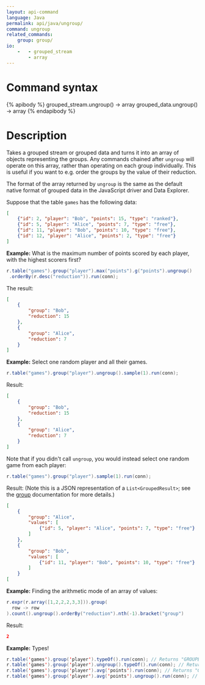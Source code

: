 ```yaml
---
layout: api-command
language: Java
permalink: api/java/ungroup/
command: ungroup
related_commands:
    group: group/
io:
    -   - grouped_stream
        - array
---
```


# Command syntax #

{% apibody %}
grouped_stream.ungroup() &rarr; array
grouped_data.ungroup() &rarr; array
{% endapibody %}

# Description #

Takes a grouped stream or grouped data and turns it into an array of
objects representing the groups.  Any commands chained after `ungroup`
will operate on this array, rather than operating on each group
individually.  This is useful if you want to e.g. order the groups by
the value of their reduction.

The format of the array returned by `ungroup` is the same as the
default native format of grouped data in the JavaScript driver and
Data Explorer.

Suppose that the table `games` has the following data:

```json
[
    {"id": 2, "player": "Bob", "points": 15, "type": "ranked"},
    {"id": 5, "player": "Alice", "points": 7, "type": "free"},
    {"id": 11, "player": "Bob", "points": 10, "type": "free"},
    {"id": 12, "player": "Alice", "points": 2, "type": "free"}
]
```

__Example:__ What is the maximum number of points scored by each
player, with the highest scorers first?

```java
r.table("games").group("player").max("points").g("points").ungroup()
 .orderBy(r.desc("reduction")).run(conn);
```

<!-- stop -->

The result:

```json
[
    {
        "group": "Bob",
        "reduction": 15
    },
    {
        "group": "Alice",
        "reduction": 7
    }
]
```

__Example:__ Select one random player and all their games.

```java
r.table("games").group("player").ungroup().sample(1).run(conn);
```

Result:

```json
[
    {
        "group": "Bob",
        "reduction": 15
    },
    {
        "group": "Alice",
        "reduction": 7
    }
]
```

Note that if you didn't call `ungroup`, you would instead select one
random game from each player:

```java
r.table("games").group("player").sample(1).run(conn);
```

Result: (Note this is a JSON representation of a `List<GroupedResult>`; see the [group](/api/java/group) documentation for more details.)

```json
[
    {
        "group": "Alice",
        "values": [
            {"id": 5, "player": "Alice", "points": 7, "type": "free"}
        ]
    },
    {
        "group": "Bob",
        "values": [
            {"id": 11, "player": "Bob", "points": 10, "type": "free"}
        ]
    }
[
```

__Example:__ Finding the arithmetic mode of an array of values:
```java
r.expr(r.array([1,2,2,2,3,3])).group(
  row -> row
).count().ungroup().orderBy("reduction").nth(-1).bracket("group")
```

Result:

```json
2
```


__Example:__ Types!

```java
r.table('games').group('player').typeOf().run(conn); // Returns "GROUPED_STREAM"
r.table('games').group('player').ungroup().typeOf().run(conn); // Returns "ARRAY"
r.table('games').group('player').avg('points').run(conn); // Returns "GROUPED_DATA"
r.table('games').group('player').avg('points').ungroup().run(conn); // Returns "ARRAY"
```
